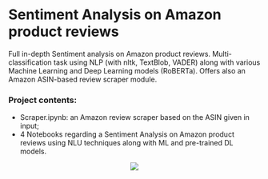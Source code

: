 # Sentiment Analysis on Amazon product reviews
Full in-depth Sentiment analysis on Amazon product reviews. Multi-classification task using NLP (with nltk, TextBlob, VADER) along with various Machine Learning and Deep Learning models (RoBERTa). Offers also an Amazon ASIN-based review scraper module.

### Project contents:
- Scraper.ipynb: an Amazon review scraper based on the ASIN given in input;
- 4 Notebooks regarding a Sentiment Analysis on Amazon product reviews using NLU techniques along with ML and pre-trained DL models.
<p align="center">
  <img src="https://media.geeksforgeeks.org/wp-content/cdn-uploads/20210722215846/sentiment-analysis.jpg">
</p>
